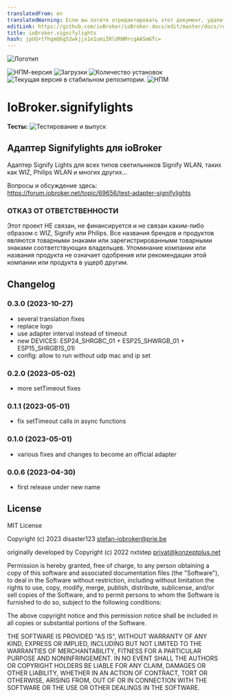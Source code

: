 ```yaml
---
translatedFrom: en
translatedWarning: Если вы хотите отредактировать этот документ, удалите поле «translatedFrom», в противном случае этот документ будет снова автоматически переведен
editLink: https://github.com/ioBroker/ioBroker.docs/edit/master/docs/ru/adapterref/iobroker.signifylights/README.md
title: ioBroker.signifylights
hash: jpUQ+tfhgmQ6g52wkjjx1e1umiIRldRNMrcgAASm6Tc=
---
```

![Логотип](../../../en/adapterref/iobroker.signifylights/admin/signifylights.png)

![НПМ-версия](https://img.shields.io/npm/v/iobroker.signifylights.svg)
![Загрузки](https://img.shields.io/npm/dm/iobroker.signifylights.svg)
![Количество установок](https://iobroker.live/badges/signifylights-installed.svg)
![Текущая версия в стабильном репозитории.](https://iobroker.live/badges/signifylights-stable.svg)
![НПМ](https://nodei.co/npm/iobroker.signifylights.png?downloads=true)

# IoBroker.signifylights
**Тесты:** ![Тестирование и выпуск](https://github.com/disaster123/ioBroker.signifylights/workflows/Test%20and%20Release/badge.svg)

## Адаптер Signifylights для ioBroker
Адаптер Signify Lights для всех типов светильников Signify WLAN, таких как WIZ, Philips WLAN и многих других...

Вопросы и обсуждение здесь: https://forum.iobroker.net/topic/69656/test-adapter-signifylights

### ОТКАЗ ОТ ОТВЕТСТВЕННОСТИ
Этот проект НЕ связан, не финансируется и не связан каким-либо образом с WIZ, Signify или Philips. Все названия брендов и продуктов являются товарными знаками или зарегистрированными товарными знаками соответствующих владельцев.
Упоминание компании или названия продукта не означает одобрения или рекомендации этой компании или продукта в ущерб другим.

## Changelog
### 0.3.0 (2023-10-27)
* several translation fixes
* replace logo
* use adapter interval instead of timeout
* new DEVICES: ESP24_SHRGBC_01 + ESP25_SHWRGB_01 + ESP15_SHRGB1S_01I
* config: allow to run without udp mac and ip set

### 0.2.0 (2023-05-02)
* more setTimeout fixes

### 0.1.1 (2023-05-01)
* fix setTimeout calls in async functions

### 0.1.0 (2023-05-01)
* various fixes and changes to become an official adapter

### 0.0.6 (2023-04-30)
* first release under new name

## License
MIT License

Copyright (c) 2023 disaster123 <stefan-iobroker@prie.be>

originally developed by Copyright (c) 2022 nxtstep <privat@konzeptplus.net>

Permission is hereby granted, free of charge, to any person obtaining a copy
of this software and associated documentation files (the "Software"), to deal
in the Software without restriction, including without limitation the rights
to use, copy, modify, merge, publish, distribute, sublicense, and/or sell
copies of the Software, and to permit persons to whom the Software is
furnished to do so, subject to the following conditions:

The above copyright notice and this permission notice shall be included in all
copies or substantial portions of the Software.

THE SOFTWARE IS PROVIDED "AS IS", WITHOUT WARRANTY OF ANY KIND, EXPRESS OR
IMPLIED, INCLUDING BUT NOT LIMITED TO THE WARRANTIES OF MERCHANTABILITY,
FITNESS FOR A PARTICULAR PURPOSE AND NONINFRINGEMENT. IN NO EVENT SHALL THE
AUTHORS OR COPYRIGHT HOLDERS BE LIABLE FOR ANY CLAIM, DAMAGES OR OTHER
LIABILITY, WHETHER IN AN ACTION OF CONTRACT, TORT OR OTHERWISE, ARISING FROM,
OUT OF OR IN CONNECTION WITH THE SOFTWARE OR THE USE OR OTHER DEALINGS IN THE
SOFTWARE.
